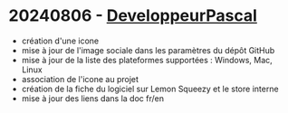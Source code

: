 # 20240806 - [DeveloppeurPascal](https://github.com/DeveloppeurPascal)

* création d'une icone
* mise à jour de l'image sociale dans les paramètres du dépôt GitHub
* mise à jour de la liste des plateformes supportées : Windows, Mac, Linux
* association de l'icone au projet
* création de la fiche du logiciel sur Lemon Squeezy et le store interne
* mise à jour des liens dans la doc fr/en
